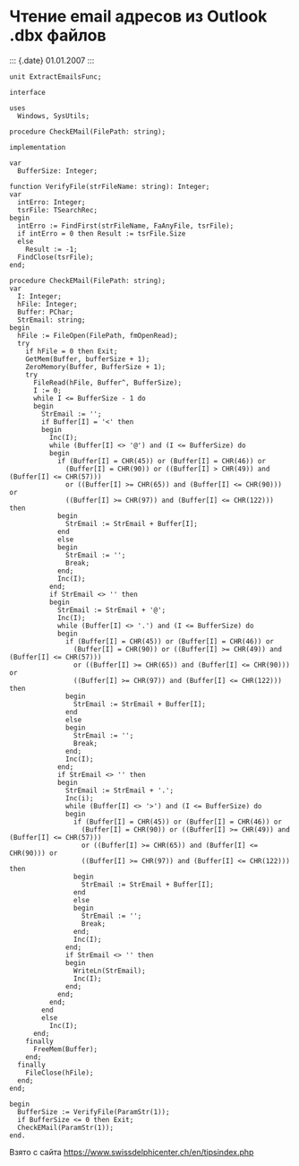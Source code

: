 Чтение email адресов из Outlook .dbx файлов
===========================================

::: {.date}
01.01.2007
:::

    unit ExtractEmailsFunc;
     
    interface
     
    uses
      Windows, SysUtils;
     
    procedure CheckEMail(FilePath: string);
     
    implementation
     
    var
      BufferSize: Integer;
     
    function VerifyFile(strFileName: string): Integer;
    var
      intErro: Integer;
      tsrFile: TSearchRec;
    begin
      intErro := FindFirst(strFileName, FaAnyFile, tsrFile);
      if intErro = 0 then Result := tsrFile.Size 
      else 
        Result := -1;
      FindClose(tsrFile);
    end;
     
    procedure CheckEMail(FilePath: string);
    var
      I: Integer;
      hFile: Integer;
      Buffer: PChar;
      StrEmail: string;
    begin
      hFile := FileOpen(FilePath, fmOpenRead);
      try
        if hFile = 0 then Exit;
        GetMem(Buffer, bufferSize + 1);
        ZeroMemory(Buffer, BufferSize + 1);
        try
          FileRead(hFile, Buffer^, BufferSize);
          I := 0;
          while I <= BufferSize - 1 do 
          begin
            StrEmail := '';
            if Buffer[I] = '<' then 
            begin
              Inc(I);
              while (Buffer[I] <> '@') and (I <= BufferSize) do 
              begin
                if (Buffer[I] = CHR(45)) or (Buffer[I] = CHR(46)) or
                  (Buffer[I] = CHR(90)) or ((Buffer[I] > CHR(49)) and (Buffer[I] <= CHR(57)))
                  or ((Buffer[I] >= CHR(65)) and (Buffer[I] <= CHR(90))) or
                  ((Buffer[I] >= CHR(97)) and (Buffer[I] <= CHR(122))) then 
                begin
                  StrEmail := StrEmail + Buffer[I];
                end 
                else 
                begin
                  StrEmail := '';
                  Break;
                end;
                Inc(I);
              end;
              if StrEmail <> '' then 
              begin
                StrEmail := StrEmail + '@';
                Inc(I);
                while (Buffer[I] <> '.') and (I <= BufferSize) do 
                begin
                  if (Buffer[I] = CHR(45)) or (Buffer[I] = CHR(46)) or
                    (Buffer[I] = CHR(90)) or ((Buffer[I] >= CHR(49)) and (Buffer[I] <= CHR(57)))
                    or ((Buffer[I] >= CHR(65)) and (Buffer[I] <= CHR(90))) or
                    ((Buffer[I] >= CHR(97)) and (Buffer[I] <= CHR(122))) then 
                  begin
                    StrEmail := StrEmail + Buffer[I];
                  end 
                  else 
                  begin
                    StrEmail := '';
                    Break;
                  end;
                  Inc(I);
                end;
                if StrEmail <> '' then 
                begin
                  StrEmail := StrEmail + '.';
                  Inc(i);
                  while (Buffer[I] <> '>') and (I <= BufferSize) do 
                  begin
                    if (Buffer[I] = CHR(45)) or (Buffer[I] = CHR(46)) or
                      (Buffer[I] = CHR(90)) or ((Buffer[I] >= CHR(49)) and (Buffer[I] <= CHR(57)))
                      or ((Buffer[I] >= CHR(65)) and (Buffer[I] <= CHR(90))) or
                      ((Buffer[I] >= CHR(97)) and (Buffer[I] <= CHR(122))) then 
                    begin
                      StrEmail := StrEmail + Buffer[I];
                    end 
                    else 
                    begin
                      StrEmail := '';
                      Break;
                    end;
                    Inc(I);
                  end;
                  if StrEmail <> '' then 
                  begin
                    WriteLn(StrEmail);
                    Inc(I);
                  end;
                end;
              end;
            end 
            else 
              Inc(I);
          end;
        finally
          FreeMem(Buffer);
        end;
      finally
        FileClose(hFile);
      end;
    end;
     
    begin
      BufferSize := VerifyFile(ParamStr(1));
      if BufferSize <= 0 then Exit;
      CheckEMail(ParamStr(1));
    end.

Взято с сайта <https://www.swissdelphicenter.ch/en/tipsindex.php>
